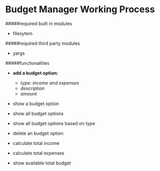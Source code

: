 Budget Manager Working Process
==============================

#####required built in modules
* filesytem

#####required third party modules
* yargs

#####functionalities
* **add a budget option:**
	* _type: income and expenses_
	* _description_
	* _amount_

* show a budget option
* show all budget options
* show all budget options based on type
* delete an budget option
* calculate total income
* calculate total expenses
* show available total budget